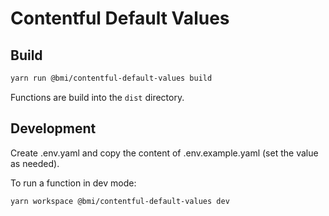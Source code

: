 # Contentful Default Values

## Build

```bash
yarn run @bmi/contentful-default-values build
```

Functions are build into the `dist` directory.

## Development

Create .env.yaml and copy the content of .env.example.yaml (set the value as needed).

To run a function in dev mode:

```bash
yarn workspace @bmi/contentful-default-values dev
```
